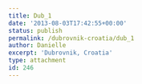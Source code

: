 ```yaml
---
title: Dub_1
date: '2013-08-03T17:42:55+00:00'
status: publish
permalink: /dubrovnik-croatia/dub_1
author: Danielle
excerpt: 'Dubrovnik, Croatia'
type: attachment
id: 246
---
```

<!DOCTYPE html PUBLIC "-//W3C//DTD HTML 4.0 Transitional//EN" "http://www.w3.org/TR/REC-html40/loose.dtd">
<?xml encoding="UTF-8">
